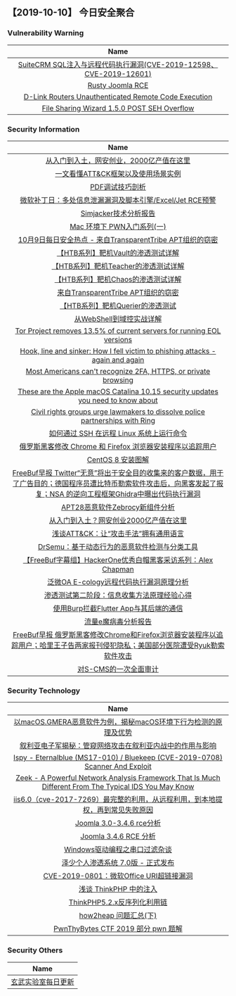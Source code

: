 
 ##   【2019-10-10】 今日安全聚合


###  						       							Vulnerability Warning

|                             Name                             |
| :----------------------------------------------------------: |
|[SuiteCRM SQL注入与远程代码执行漏洞(CVE-2019-12598、CVE-2019-12601)](https://www.seebug.org/vuldb/ssvid-98081)|
|[Rusty Joomla RCE](https://www.seebug.org/vuldb/ssvid-98080)|
|[D-Link Routers Unauthenticated Remote Code Execution](https://www.seebug.org/vuldb/ssvid-98079)|
|[File Sharing Wizard 1.5.0 POST SEH Overflow](https://cxsecurity.com/issue/WLB-2019100053)|

### 						        							Security Information
|                             Name                                    |
| :----------------------------------------------------------: |
|[从入门到入土，网安创业，2000亿产值在这里](https://www.anquanke.com/post/id/187993)|
|[一文看懂ATT&CK框架以及使用场景实例](https://www.anquanke.com/post/id/187998)|
|[PDF调试技巧剖析](https://www.anquanke.com/post/id/188138)|
|[微软补丁日：多处信息泄漏漏洞及脚本引擎/Excel/Jet RCE预警](https://www.anquanke.com/post/id/188119)|
|[Simjacker技术分析报告](https://www.anquanke.com/post/id/188110)|
|[Mac 环境下 PWN入门系列(一)](https://www.anquanke.com/post/id/187922)|
|[10月9日每日安全热点 - 来自TransparentTribe APT组织的窃密](https://www.anquanke.com/post/id/188039)|
|[【HTB系列】靶机Vault的渗透测试详解](https://www.secpulse.com/archives/115082.html)|
|[【HTB系列】靶机Teacher的渗透测试详解](https://www.secpulse.com/archives/114301.html)|
|[【HTB系列】靶机Chaos的渗透测试详解](https://www.secpulse.com/archives/114252.html)|
|[来自TransparentTribe APT组织的窃密](https://www.secpulse.com/archives/114209.html)|
|[【HTB系列】靶机Querier的渗透测试](https://www.secpulse.com/archives/114141.html)|
|[从WebShell到域控实战详解](https://www.secpulse.com/archives/114095.html)|
|[Tor Project removes 13.5% of current servers for running EOL versions](https://www.zdnet.com/article/tor-project-removes-13-5-of-current-servers-for-running-eol-versions/#ftag=RSSbaffb68)|
|[Hook, line and sinker: How I fell victim to phishing attacks - again and again](https://www.zdnet.com/article/reel-her-in-what-happens-when-tech-journalists-fall-prey-to-spear-phishing-campaigns/#ftag=RSSbaffb68)|
|[Most Americans can't recognize 2FA, HTTPS, or private browsing](https://www.zdnet.com/article/most-americans-cant-recognize-2fa-https-or-private-browsing/#ftag=RSSbaffb68)|
|[These are the Apple macOS Catalina 10.15 security updates you need to know about](https://www.zdnet.com/article/these-are-the-macos-catalina-10-15-security-updates-you-need-to-know-about/#ftag=RSSbaffb68)|
|[Civil rights groups urge lawmakers to dissolve police partnerships with Ring](https://www.zdnet.com/article/civil-rights-groups-urge-lawmakers-to-dissolve-police-partnerships-with-ring/#ftag=RSSbaffb68)|
|[如何通过 SSH 在远程 Linux 系统上运行命令](https://linux.cn/article-11440-1.html?utm_source=rss&utm_medium=rss)|
|[俄罗斯黑客修改 Chrome 和 Firefox 浏览器安装程序以追踪用户](https://linux.cn/article-11439-1.html?utm_source=rss&utm_medium=rss)|
|[CentOS 8 安装图解](https://linux.cn/article-11438-1.html?utm_source=rss&utm_medium=rss)|
|[FreeBuf早报  Twitter“无意”将出于安全目的收集来的客户数据，用于了广告目的；德国程序员遭比特币勒索软件攻击后，向黑客发起了报复；NSA 的逆向工程框架Ghidra中曝出代码执行漏洞](https://www.freebuf.com/news/216176.html)|
|[APT28恶意软件Zebrocy新组件分析](https://www.freebuf.com/articles/network/215358.html)|
|[从入门到入土？网安创业2000亿产值在这里](https://www.freebuf.com/articles/neopoints/216048.html)|
|[浅谈ATT&CK：让“攻击手法”拥有通用语言](https://www.freebuf.com/articles/others-articles/216137.html)|
|[DrSemu：基于动态行为的恶意软件检测与分类工具](https://www.freebuf.com/sectool/214277.html)|
|[【FreeBuf字幕组】HackerOne优秀白帽黑客采访系列：Alex Chapman](https://www.freebuf.com/video/215984.html)|
|[泛微OA E-cology远程代码执行漏洞原理分析](https://www.freebuf.com/vuls/215218.html)|
|[渗透测试第二阶段：信息收集方法原理经验心得](https://www.freebuf.com/articles/web/215182.html)|
|[使用Burp拦截Flutter App与其后端的通信](https://www.freebuf.com/articles/terminal/213346.html)|
|[流量e魔病毒分析报告](https://www.freebuf.com/articles/terminal/215168.html)|
|[FreeBuf早报  俄罗斯黑客修改Chrome和Firefox浏览器安装程序以追踪用户；哈里王子告两家报刊侵犯隐私；美国部分医院遭受Ryuk勒索软件攻击](https://www.freebuf.com/news/216044.html)|
|[对S-CMS的一次全面审计](https://www.freebuf.com/vuls/214998.html)|

### 						        							Security  Technology
|                             Name                                    |
| :----------------------------------------------------------: |
|[以macOS.GMERA恶意软件为例，揭秘macOS环境下行为检测的原理及优势](https://www.4hou.com/technology/20632.html)|
|[叙利亚电子军揭秘：管窥网络攻击在叙利亚内战中的作用与影响](http://blogs.360.cn/post/Syrian_Electronic_Army.html)|
|[Ispy - Eternalblue (MS17-010) / Bluekeep (CVE-2019-0708) Scanner And Exploit](http://www.kitploit.com/2019/10/ispy-eternalblue-ms17-010-bluekeep-cve.html)|
|[Zeek - A Powerful Network Analysis Framework That Is Much Different From The Typical IDS You May Know](http://www.kitploit.com/2019/10/zeek-powerful-network-analysis.html)|
|[iis6.0（cve-2017-7269）最完整的利用，从远程利用，到本地提权，再到常见失败原因](http://xz.aliyun.com/t/6485)|
|[Joomla 3.0-3.4.6 rce分析](http://xz.aliyun.com/t/6521)|
|[Joomla 3.4.6 RCE 分析](http://xz.aliyun.com/t/6522)|
|[Windows驱动编程之串口过滤杂谈](http://xz.aliyun.com/t/6487)|
|[泽少个人渗透系统 7.0版 - 正式发布](http://xz.aliyun.com/t/6494)|
|[CVE-2019-0801：微软Office URI超链接漏洞](http://xz.aliyun.com/t/6484)|
|[浅谈 ThinkPHP 中的注入](http://xz.aliyun.com/t/6480)|
|[ThinkPHP5.2.x反序列化利用链](http://xz.aliyun.com/t/6476)|
|[how2heap 问题汇总(下)](http://xz.aliyun.com/t/6475)|
|[PwnThyBytes CTF 2019 部分 pwn 题解](http://xz.aliyun.com/t/6478)|

### 						        							Security  Others
|                             Name                                    |
| :----------------------------------------------------------: |
|[玄武实验室每日更新](https://weibo.com/p/1006065582522936/wenzhang?from=page_100606_profile&wvr=6&mod=wenzhangmore)|


